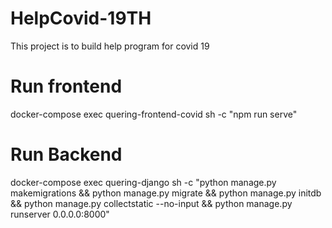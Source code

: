 # HelpCovid-19TH
This project is to build help program for covid 19

# Run frontend
docker-compose exec quering-frontend-covid sh -c "npm run serve"

# Run Backend
docker-compose exec quering-django sh -c "python manage.py makemigrations && python manage.py migrate && python manage.py initdb && python manage.py collectstatic --no-input && python manage.py runserver 0.0.0.0:8000"